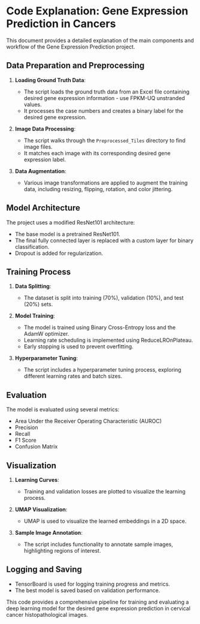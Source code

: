 # Code Explanation: Gene Expression Prediction in Cancers

This document provides a detailed explanation of the main components and workflow of the Gene Expression Prediction project.

## Data Preparation and Preprocessing

1. **Loading Ground Truth Data**:
   - The script loads the ground truth data from an Excel file containing desired gene expression information - use FPKM-UQ unstranded values.
   - It processes the case numbers and creates a binary label for the desired gene expression.

2. **Image Data Processing**:
   - The script walks through the `Preprocessed_Tiles` directory to find image files.
   - It matches each image with its corresponding desired gene expression label.

3. **Data Augmentation**:
   - Various image transformations are applied to augment the training data, including resizing, flipping, rotation, and color jittering.

## Model Architecture

The project uses a modified ResNet101 architecture:
- The base model is a pretrained ResNet101.
- The final fully connected layer is replaced with a custom layer for binary classification.
- Dropout is added for regularization.

## Training Process

1. **Data Splitting**:
   - The dataset is split into training (70%), validation (10%), and test (20%) sets.

2. **Model Training**:
   - The model is trained using Binary Cross-Entropy loss and the AdamW optimizer.
   - Learning rate scheduling is implemented using ReduceLROnPlateau.
   - Early stopping is used to prevent overfitting.

3. **Hyperparameter Tuning**:
   - The script includes a hyperparameter tuning process, exploring different learning rates and batch sizes.

## Evaluation

The model is evaluated using several metrics:
- Area Under the Receiver Operating Characteristic (AUROC)
- Precision
- Recall
- F1 Score
- Confusion Matrix

## Visualization

1. **Learning Curves**:
   - Training and validation losses are plotted to visualize the learning process.

2. **UMAP Visualization**:
   - UMAP is used to visualize the learned embeddings in a 2D space.

3. **Sample Image Annotation**:
   - The script includes functionality to annotate sample images, highlighting regions of interest.

## Logging and Saving

- TensorBoard is used for logging training progress and metrics.
- The best model is saved based on validation performance.

This code provides a comprehensive pipeline for training and evaluating a deep learning model for the desired gene expression prediction in cervical cancer histopathological images.
